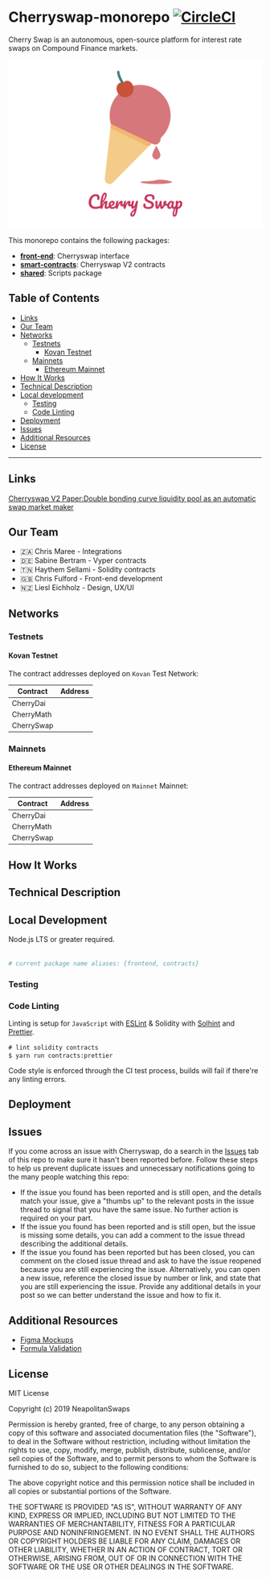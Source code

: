 # Cherryswap-monorepo [![CircleCI](https://circleci.com/gh/NeapolitanSwaps/CherrySwap/tree/master.svg?style=svg)](https://circleci.com/gh/NeapolitanSwaps/CherrySwap/tree/master)

Cherry Swap is an autonomous, open-source platform for interest rate swaps on Compound Finance markets.

![](./additionalResources/ScreenImage2.png)

This monorepo contains the following packages:

- **[front-end](packages/front-end)**: Cherryswap interface
- **[smart-contracts](packages/smart-contracts)**: Cherryswap V2 contracts
- **[shared](packages/shared)**: Scripts package

## Table of Contents

- [Links](#links)
- [Our Team](#our-team)
- [Networks](#networks)
  - [Testnets](#testnets)
    - [Kovan Testnet](#kovan-testnet)
  - [Mainnets](#mainnets)
    - [Ethereum Mainnet](#ethereum-mainnet)
- [How It Works](#how-it-works)
- [Technical Description](#technical-description)
- [Local development](#local-development)
    - [Testing](#testing)
    - [Code Linting](#code-linting)
- [Deployment](#deployment)
- [Issues](#issues)
- [Additional Resources](#additional-resources)
- [License](#license)

---

## Links

[Cherryswap V2 Paper:Double bonding curve liquidity pool as an automatic swap market maker](https://www.notion.so/neapolitan/Double-bonding-curve-liquidity-pool-as-an-automatic-swap-market-maker-e6f2eb5001244ed89832789e07e1ca71)

## Our Team

* 🇿🇦 Chris Maree - Integrations
* 🇩🇪 Sabine Bertram - Vyper contracts
* 🇹🇳 Haythem Sellami - Solidity contracts
* 🇬🇧 Chris Fulford - Front-end development
* 🇳🇿 Liesl Eichholz - Design, UX/UI

## Networks

### Testnets

#### Kovan Testnet

The contract addresses deployed on `Kovan` Test Network:

| Contract      | Address                                                                                                                       |
| ------------- | ----------------------------------------------------------------------------------------------------------------------------- |
| CherryDai     | []()                                                                                                                          |
| CherryMath    | []()                                                                                                                          |
| CherrySwap    | []()                                                                                                                          |

### Mainnets

#### Ethereum Mainnet

The contract addresses deployed on `Mainnet` Mainnet:

| Contract      | Address                                                                                                                       |
| ------------- | ----------------------------------------------------------------------------------------------------------------------------- |
| CherryDai     | []()                                                                                                                          |
| CherryMath    | []()                                                                                                                          |
| CherrySwap    | []()                                                                                                                          |

## How It Works

## Technical Description

## Local Development

Node.js LTS or greater required.

```bash

# current package name aliases: {frontend, contracts}
```

### Testing

### Code Linting

Linting is setup for `JavaScript` with [ESLint](https://eslint.org) & Solidity with [Solhint](https://protofire.github.io/solhint/) and [Prettier](https://prettier.io/).

    # lint solidity contracts
    $ yarn run contracts:prettier

Code style is enforced through the CI test process, builds will fail if there're any linting errors.

## Deployment

## Issues

If you come across an issue with Cherryswap, do a search in the [Issues](https://github.com/NeapolitanSwaps/CherrySwap/issues) tab of this repo to make sure it hasn't been reported before. Follow these steps to help us prevent duplicate issues and unnecessary notifications going to the many people watching this repo:

- If the issue you found has been reported and is still open, and the details match your issue, give a "thumbs up" to the relevant posts in the issue thread to signal that you have the same issue. No further action is required on your part.
- If the issue you found has been reported and is still open, but the issue is missing some details, you can add a comment to the issue thread describing the additional details.
- If the issue you found has been reported but has been closed, you can comment on the closed issue thread and ask to have the issue reopened because you are still experiencing the issue. Alternatively, you can open a new issue, reference the closed issue by number or link, and state that you are still experiencing the issue. Provide any additional details in your post so we can better understand the issue and how to fix it.

## Additional Resources

* [Figma Mockups]()
* [Formula Validation]()

## License

MIT License

Copyright (c) 2019 NeapolitanSwaps

Permission is hereby granted, free of charge, to any person obtaining a copy
of this software and associated documentation files (the "Software"), to deal
in the Software without restriction, including without limitation the rights
to use, copy, modify, merge, publish, distribute, sublicense, and/or sell
copies of the Software, and to permit persons to whom the Software is
furnished to do so, subject to the following conditions:

The above copyright notice and this permission notice shall be included in all
copies or substantial portions of the Software.

THE SOFTWARE IS PROVIDED "AS IS", WITHOUT WARRANTY OF ANY KIND, EXPRESS OR
IMPLIED, INCLUDING BUT NOT LIMITED TO THE WARRANTIES OF MERCHANTABILITY,
FITNESS FOR A PARTICULAR PURPOSE AND NONINFRINGEMENT. IN NO EVENT SHALL THE
AUTHORS OR COPYRIGHT HOLDERS BE LIABLE FOR ANY CLAIM, DAMAGES OR OTHER
LIABILITY, WHETHER IN AN ACTION OF CONTRACT, TORT OR OTHERWISE, ARISING FROM,
OUT OF OR IN CONNECTION WITH THE SOFTWARE OR THE USE OR OTHER DEALINGS IN THE
SOFTWARE.
